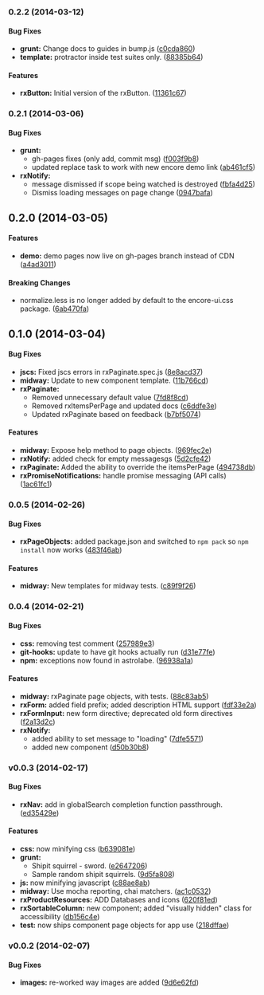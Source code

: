 <a name="0.2.2"></a>
### 0.2.2 (2014-03-12)


#### Bug Fixes

* **grunt:** Change docs to guides in bump.js ([c0cda860](git@github.com:rackerlabs/encore-ui/commit/c0cda8600441ee8f144704a523a52f7d61e82615))
* **template:** protractor inside test suites only. ([88385b64](git@github.com:rackerlabs/encore-ui/commit/88385b64231ceb0457d9d738de9bb34182ec794b))


#### Features

* **rxButton:** Initial version of the rxButton. ([11361c67](git@github.com:rackerlabs/encore-ui/commit/11361c67211793478f45a4df13bb423278e5e1ba))


<a name="0.2.1"></a>
### 0.2.1 (2014-03-06)


#### Bug Fixes

* **grunt:**
  * gh-pages fixes (only add, commit msg) ([f003f9b8](git@github.com:rackerlabs/encore-ui/commit/f003f9b80a76b67e5e8d89117c6308ec8ff62cda))
  * updated replace task to work with new encore demo link ([ab461cf5](git@github.com:rackerlabs/encore-ui/commit/ab461cf5cd4f001133a49d2e59b73c0672f2df10))
* **rxNotify:**
  * message dismissed if scope being watched is destroyed ([fbfa4d25](git@github.com:rackerlabs/encore-ui/commit/fbfa4d25fae4f257437636519fc3fce68ece6a3b))
  * Dismiss loading messages on page change ([0947bafa](git@github.com:rackerlabs/encore-ui/commit/0947bafa67c3bb0f1226b3e572649a08bd665204))


<a name="0.2.0"></a>
## 0.2.0 (2014-03-05)


#### Features

* **demo:** demo pages now live on gh-pages branch instead of CDN ([a4ad3011](git@github.com:rackerlabs/encore-ui/commit/a4ad301194dc880c8c50af4bcfec054cc4990e79))


#### Breaking Changes

* normalize.less is no longer added by default to the encore-ui.css package.
 ([6ab470fa](git@github.com:rackerlabs/encore-ui/commit/6ab470fa56dfb7b05f2a759ecc057b717f99ca39))


<a name="0.1.0"></a>
## 0.1.0 (2014-03-04)


#### Bug Fixes

* **jscs:** Fixed jscs errors in rxPaginate.spec.js ([8e8acd37](git@github.com:rackerlabs/encore-ui/commit/8e8acd37ce50a4eb951a1b5832929f11fff4b7ef))
* **midway:** Update to new component template. ([11b766cd](git@github.com:rackerlabs/encore-ui/commit/11b766cdbfad0a59cc42d0dc7fd7738aa7de17e0))
* **rxPaginate:**
  * Removed unnecessary default value ([7fd8f8cd](git@github.com:rackerlabs/encore-ui/commit/7fd8f8cdf2cd006b455f88da9c4fca1920080a12))
  * Removed rxItemsPerPage and updated docs ([c6ddfe3e](git@github.com:rackerlabs/encore-ui/commit/c6ddfe3eb71339e0a6dbe7e063980bbf63b0c56f))
  * Updated rxPaginate based on feedback ([b7bf5074](git@github.com:rackerlabs/encore-ui/commit/b7bf5074c6b4e55c0cb7cef4913b6825206cbdae))


#### Features

* **midway:** Expose help method to page objects. ([969fec2e](git@github.com:rackerlabs/encore-ui/commit/969fec2e6b259631c3409ef56b92855a9018415b))
* **rxNotify:** added check for empty messagesgs ([5d2cfe42](git@github.com:rackerlabs/encore-ui/commit/5d2cfe420519c7f9b0cf39d8fb896908eaab1256))
* **rxPaginate:** Added the ability to override the itemsPerPage ([494738db](git@github.com:rackerlabs/encore-ui/commit/494738dba5c6e0d08eb654fe8819b4b38ccff74d))
* **rxPromiseNotifications:** handle promise messaging (API calls) ([1ac61fc1](git@github.com:rackerlabs/encore-ui/commit/1ac61fc1a5c747564adade4e56109db967f5cf9b))


<a name="0.0.5"></a>
### 0.0.5 (2014-02-26)


#### Bug Fixes

* **rxPageObjects:** added package.json and switched to `npm pack` so `npm install` now works ([483f46ab](git@github.com:rackerlabs/encore-ui/commit/483f46abb3dd84884b420714a9cd16b81d0d6702))


#### Features

* **midway:** New templates for midway tests. ([c89f9f26](git@github.com:rackerlabs/encore-ui/commit/c89f9f26ae5d378ae53edb906f77b352db9ec096))


<a name="0.0.4"></a>
### 0.0.4 (2014-02-21)


#### Bug Fixes

* **css:** removing test comment ([257989e3](git@github.com:rackerlabs/encore-ui/commit/257989e3dda9871f0e4157be6c527e3a3561354e))
* **git-hooks:** update to have git hooks actually run ([d31e77fe](git@github.com:rackerlabs/encore-ui/commit/d31e77fec46efde88874ca9bb60b4bf6031ee8b0))
* **npm:** exceptions now found in astrolabe. ([96938a1a](git@github.com:rackerlabs/encore-ui/commit/96938a1acee950211e470be1f1505e904dff9a5f))


#### Features

* **midway:** rxPaginate page objects, with tests. ([88c83ab5](git@github.com:rackerlabs/encore-ui/commit/88c83ab5aaf394b70cf44d8b34d5f1a6ebaeb838))
* **rxForm:** added field prefix; added description HTML support ([fdf33e2a](git@github.com:rackerlabs/encore-ui/commit/fdf33e2a5c2cd48a6fc1ffb68973ab1a68b7abfc))
* **rxFormInput:** new form directive; deprecated old form directives ([f2a13d2c](git@github.com:rackerlabs/encore-ui/commit/f2a13d2c645fc9eb2362745a0bd938647c753d7c))
* **rxNotify:**
  * added ability to set message to "loading" ([7dfe5571](git@github.com:rackerlabs/encore-ui/commit/7dfe557106f0420041f8d4dc899f95d01e9c0419))
  * added new component ([d50b30b8](git@github.com:rackerlabs/encore-ui/commit/d50b30b89d755534a996d9ddb00fd2ea3e7242fb))


<a name="v0.0.3"></a>
### v0.0.3 (2014-02-17)


#### Bug Fixes

* **rxNav:** add in globalSearch completion function passthrough. ([ed35429e](git@github.com:rackerlabs/encore-ui/commit/ed35429ee35c22d5845f242907acc377d8c48748))


#### Features

* **css:** now minifying css ([b639081e](git@github.com:rackerlabs/encore-ui/commit/b639081e7acbf209b244c9b0c9d6ede75b1a5b65))
* **grunt:**
  * Shipit squirrel - sword. ([e2647206](git@github.com:rackerlabs/encore-ui/commit/e2647206928d6a6b8b789c0f4088c61dd52bd42b))
  * Sample random shipit squirrels. ([9d5fa808](git@github.com:rackerlabs/encore-ui/commit/9d5fa808062a51a96d2a0e408fce4b0ab420554e))
* **js:** now minifying javascript ([c88ae8ab](git@github.com:rackerlabs/encore-ui/commit/c88ae8ab199031106168439c080ff3d86d47b973))
* **midway:** Use mocha reporting, chai matchers. ([ac1c0532](git@github.com:rackerlabs/encore-ui/commit/ac1c0532433a47873f79b9f47121fdd4787a6dc5))
* **rxProductResources:** ADD Databases and icons ([620f81ed](git@github.com:rackerlabs/encore-ui/commit/620f81ed88f5feec68b55f7ded335a7a524eedb4))
* **rxSortableColumn:** new component; added "visually hidden" class for accessibility ([db156c4e](git@github.com:rackerlabs/encore-ui/commit/db156c4e6c3e9d4823b11c07687dd9a7ed1aa651))
* **test:** now ships component page objects for app use ([218dffae](git@github.com:rackerlabs/encore-ui/commit/218dffae1de55a516632e2ccd9a85696fb9ed821))

<a name="v0.0.2"></a>
### v0.0.2 (2014-02-07)


#### Bug Fixes

* **images:** re-worked way images are added ([9d6e62fd](git@github.com:rackerlabs/encore-ui/commit/9d6e62fda0bb37140fe93593e1a82d596e771e8c))

